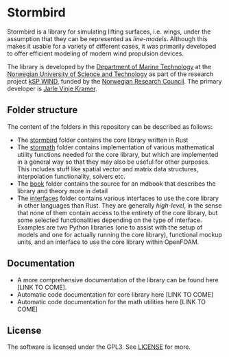 # Stormbird
Stormbird is a library for simulating lifting surfaces, i.e. wings, under the assumption that they 
can be represented as *line-models*. Although this makes it usable for a variety of different cases, 
it was primarily developed to offer efficient modeling of modern wind propulsion devices. 

The library is developed by the [Department of Marine Technology](https://www.ntnu.edu/imt) at the [Norwegian University of Science and Technology](https://www.ntnu.edu/) as part of the research project [kSP WIND](https://www.sintef.no/en/projects/2023/wind-enabling-zero-emission-shipping-with-wind-assisted-propulsion/), funded by the [Norwegian Research Council](https://www.forskningsradet.no/en/). The primary developer is [Jarle Vinje Kramer](https://github.com/jarlekramer/).

## Folder structure
The content of the folders in this repository can be described as follows:
- The [stormbird](/stormbird/) folder contains the core library written in Rust
- The [stormath](/stormath/) folder contains implementation of various mathematical utility functions needed for the core library, but which are implemented in a general way so that they may also be useful for other purposes. This includes stuff like spatial vector and matrix data structures, interpolation functionality, solvers etc.
- The [book](/book/) folder contains the source for an mdbook that describes the library and theory more in detail
- The [interfaces](/interfaces/) folder contains various interfaces to use the core library in other languages than Rust. They are generally *high-level*, in the sense that none of them contain access to the entirety of the core library, but some selected functionalities depending on the type of interface. Examples are two Python libraries (one to assist with the setup of models and one for actually running the core library), functional mockup units, and an interface to use the core library within OpenFOAM. 

## Documentation
- A more comprehensive documentation of the library can be found here [LINK TO COME].
- Automatic code documentation for core library here [LINK TO COME]
- Automatic code documentation for the math utilities here [LINK TO COME]

## License
The software is licensed under the GPL3. See [LICENSE](LICENSE) for more.
